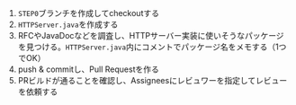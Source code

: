 1. `STEP0`ブランチを作成してcheckoutする
2. `HTTPServer.java`を作成する
3. RFCやJavaDocなどを調査し、HTTPサーバー実装に使いそうなパッケージを見つける。`HTTPServer.java`内にコメントでパッケージ名をメモする（1つでOK）
4. push & commitし、Pull Requestを作る
5. PRビルドが通ることを確認し、Assigneesにレビュワーを指定してレビューを依頼する
